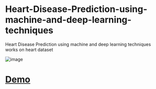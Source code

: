 # Heart-Disease-Prediction-using-machine-and-deep-learning-techniques
Heart Disease Prediction using machine and deep learning techniques works on heart dataset




![image](https://github.com/nano-bot01/Heart-Disease-Prediction-using-machine-and-deep-learning-techniques/assets/78251168/b1d4a2b3-c7c6-4ba8-ba6a-dd5f68fa5b97)

# [Demo](https://heart-disease-prediction-using-ml.streamlit.app/)


